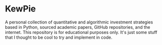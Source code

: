# KewPie
A personal collection of quantitative and algorithmic investment strategies based in Python, sourced academic papers, GitHub repositories, and the internet. This repository is for educational purposes only. It's just some stuff that I thought to be cool to try and implement in code.

